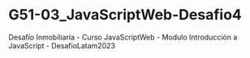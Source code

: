# G51-03_JavaScriptWeb-Desafio4
Desafío Inmobiliaria - Curso JavaScriptWeb - Modulo Introducción a JavaScript - DesafioLatam2023
